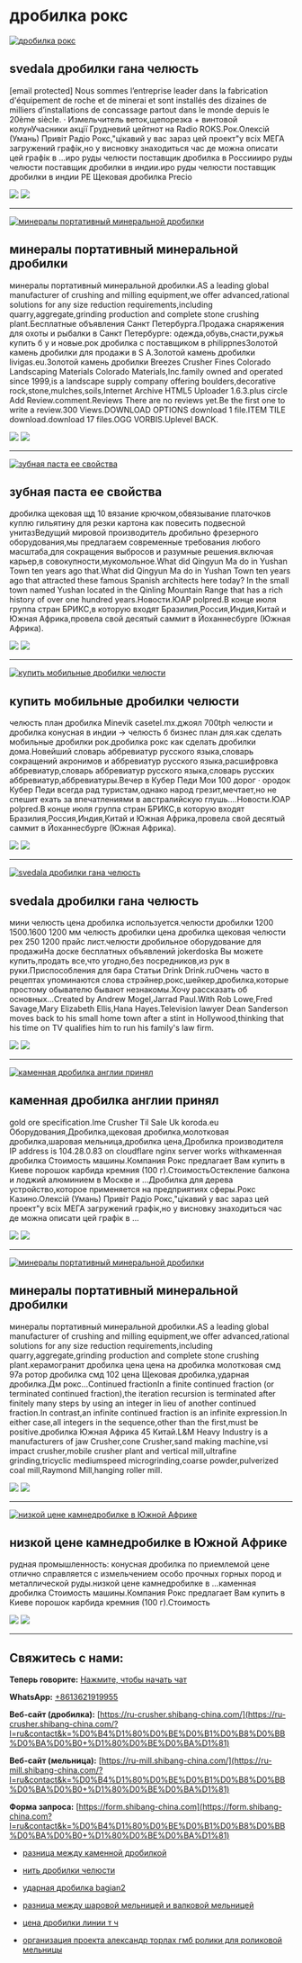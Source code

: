 # дробилка рокс

<a href="https://swt.shibang-china.com/?l=ru&img&k=%D0%B4%D1%80%D0%BE%D0%B1%D0%B8%D0%BB%D0%BA%D0%B0+%D1%80%D0%BE%D0%BA%D1%81" target="_blank">![дробилка рокс](http://static.shibang-china.com/all-800x300/65.jpg)</a>

## svedala дробилки гана челюсть
[email protected] Nous sommes l’entreprise leader dans la fabrication d'&#233;quipement de roche et de minerai et sont install&#233;s des dizaines de milliers d’installations de concassage partout dans le monde depuis le 20&#232;me si&#232;cle.&nbsp;&#0183;&#32;Измельчитель веток,щепорезка + винтовой колунУчасники акції Грудневий цейтнот на Radio ROKS.Рок.Олексій (Умань) Привіт Радіо Рокс,&quot;цікавий у вас зараз цей проект&quot;у всіх МЕГА загружений графік,но у висновку знаходиться час де можна описати цей графік в …иро руды челюсти поставщик дробилка в Россиииро руды челюсти поставщик дробилки в индии.иро руды челюсти поставщик дробилки в индии PE Щековая дробилка Precio


<a href="https://whatsapp.shibangsoft.com/WhatsApp.php" target="_blank" title="WhatsApp">![](http://static.shibang-china.com/icon/whatsapp.png)</a> <a href="https://swt.shibang-china.com/?l=ru&icon&k=%D0%B4%D1%80%D0%BE%D0%B1%D0%B8%D0%BB%D0%BA%D0%B0+%D1%80%D0%BE%D0%BA%D1%81" target="_blank">![](http://static.shibang-china.com/icon/chat-ru.png)</a>

---

<a href="https://swt.shibang-china.com/?l=ru&img&k=%D0%B4%D1%80%D0%BE%D0%B1%D0%B8%D0%BB%D0%BA%D0%B0+%D1%80%D0%BE%D0%BA%D1%81" target="_blank">![минералы портативный минеральной дробилки](http://static.shibang-china.com/all-800x300/1299.jpg)</a>

## минералы портативный минеральной дробилки
минералы портативный минеральной дробилки.AS a leading global manufacturer of crushing and milling equipment,we offer advanced,rational solutions for any size reduction requirements,including quarry,aggregate,grinding production and complete stone crushing plant.Бесплатные объявления Санкт Петербурга.Продажа снаряжения для охоты и рыбалки в Санкт Петербурге: одежда,обувь,снасти,ружья купить б у и новые.рок дробилка с поставщиком в philippnesЗолотой камень дробилки для продажи в S A.Золотой камень дробилки livigas.eu.Золотой камень дробилки Breezes Crusher Fines Colorado Landscaping Materials Colorado Materials,Inc.family owned and operated since 1999,is a landscape supply company offering boulders,decorative rock,stone,mulches,soils,Internet Archive HTML5 Uploader 1.6.3.plus circle Add Review.comment.Reviews There are no reviews yet.Be the first one to write a review.300 Views.DOWNLOAD OPTIONS download 1 file.ITEM TILE download.download 17 files.OGG VORBIS.Uplevel BACK.


<a href="https://whatsapp.shibangsoft.com/WhatsApp.php" target="_blank" title="WhatsApp">![](http://static.shibang-china.com/icon/whatsapp.png)</a> <a href="https://swt.shibang-china.com/?l=ru&icon&k=%D0%B4%D1%80%D0%BE%D0%B1%D0%B8%D0%BB%D0%BA%D0%B0+%D1%80%D0%BE%D0%BA%D1%81" target="_blank">![](http://static.shibang-china.com/icon/chat-ru.png)</a>

---

<a href="https://swt.shibang-china.com/?l=ru&img&k=%D0%B4%D1%80%D0%BE%D0%B1%D0%B8%D0%BB%D0%BA%D0%B0+%D1%80%D0%BE%D0%BA%D1%81" target="_blank">![зубная паста ее свойства](http://static.shibang-china.com/all-800x300/875.jpg)</a>

## зубная паста ее свойства
дробилка щековая щд 10 вязание крючком,обвязывание платочков куплю гильятину для резки картона как повесить подвесной унитазВедущий мировой производитель дробильно фрезерного оборудования,мы предлагаем современные требования любого масштаба,для сокращения выбросов и разумные решения.включая карьер,в совокупности,мукомольное.What did Qingyun Ma do in Yushan Town ten years ago that.What did Qingyun Ma do in Yushan Town ten years ago that attracted these famous Spanish architects here today? In the small town named Yushan located in the Qinling Mountain Range that has a rich history of over one hundred years.Новости.ЮАР polpred.В конце июля группа стран БРИКС,в которую входят Бразилия,Россия,Индия,Китай и Южная Африка,провела свой десятый саммит в Йоханнесбурге (Южная Африка).


<a href="https://whatsapp.shibangsoft.com/WhatsApp.php" target="_blank" title="WhatsApp">![](http://static.shibang-china.com/icon/whatsapp.png)</a> <a href="https://swt.shibang-china.com/?l=ru&icon&k=%D0%B4%D1%80%D0%BE%D0%B1%D0%B8%D0%BB%D0%BA%D0%B0+%D1%80%D0%BE%D0%BA%D1%81" target="_blank">![](http://static.shibang-china.com/icon/chat-ru.png)</a>

---

<a href="https://swt.shibang-china.com/?l=ru&img&k=%D0%B4%D1%80%D0%BE%D0%B1%D0%B8%D0%BB%D0%BA%D0%B0+%D1%80%D0%BE%D0%BA%D1%81" target="_blank">![купить мобильные дробилки челюсти](http://static.shibang-china.com/all-800x300/1186.jpg)</a>

## купить мобильные дробилки челюсти
челюсть план дробилка Minevik casetel.mx.джоял 700tph челюсти и дробилка конусная в индии → челюсть б бизнес план для.как сделать мобильные дробилки рок.дробилка рокс как сделать дробилки дома.Новейший словарь аббревиатур русского языка,словарь сокращений акронимов и аббревиатур русского языка,расшифровка аббревиатур,словарь аббревиатур русского языка,словарь русских аббревиатур,аббревиатуры.Вечер в Кубер Педи Мои 100 дорог&nbsp;&#0183;&#32;ородок Кубер Педи всегда рад туристам,однако народ грезит,мечтает,но не спешит ехать за впечатлениями в австралийскую глушь.…Новости.ЮАР polpred.В конце июля группа стран БРИКС,в которую входят Бразилия,Россия,Индия,Китай и Южная Африка,провела свой десятый саммит в Йоханнесбурге (Южная Африка).


<a href="https://whatsapp.shibangsoft.com/WhatsApp.php" target="_blank" title="WhatsApp">![](http://static.shibang-china.com/icon/whatsapp.png)</a> <a href="https://swt.shibang-china.com/?l=ru&icon&k=%D0%B4%D1%80%D0%BE%D0%B1%D0%B8%D0%BB%D0%BA%D0%B0+%D1%80%D0%BE%D0%BA%D1%81" target="_blank">![](http://static.shibang-china.com/icon/chat-ru.png)</a>

---

<a href="https://swt.shibang-china.com/?l=ru&img&k=%D0%B4%D1%80%D0%BE%D0%B1%D0%B8%D0%BB%D0%BA%D0%B0+%D1%80%D0%BE%D0%BA%D1%81" target="_blank">![svedala дробилки гана челюсть](http://static.shibang-china.com/all-800x300/1172.jpg)</a>

## svedala дробилки гана челюсть
мини челюсть цена дробилка используется.челюсти дробилки 1200 1500.1600 1200 мм челюсть дробилки цена дробилка щековая челюсти pex 250 1200 прайс лист.челюсти дробильное оборудование для продажиНа доске бесплатных объявлений jokerdoska Вы можете купить,продать все,что угодно,без посредников,из рук в руки.Приспособления для бара Статьи Drink Drink.ruОчень часто в рецептах упоминаются слова стрэйнер,рокс,шейкер,дробилка,которые простому обывателю бывают незнакомы.Хочу рассказать об основных…Created by Andrew Mogel,Jarrad Paul.With Rob Lowe,Fred Savage,Mary Elizabeth Ellis,Hana Hayes.Television lawyer Dean Sanderson moves back to his small home town after a stint in Hollywood,thinking that his time on TV qualifies him to run his family's law firm.


<a href="https://whatsapp.shibangsoft.com/WhatsApp.php" target="_blank" title="WhatsApp">![](http://static.shibang-china.com/icon/whatsapp.png)</a> <a href="https://swt.shibang-china.com/?l=ru&icon&k=%D0%B4%D1%80%D0%BE%D0%B1%D0%B8%D0%BB%D0%BA%D0%B0+%D1%80%D0%BE%D0%BA%D1%81" target="_blank">![](http://static.shibang-china.com/icon/chat-ru.png)</a>

---

<a href="https://swt.shibang-china.com/?l=ru&img&k=%D0%B4%D1%80%D0%BE%D0%B1%D0%B8%D0%BB%D0%BA%D0%B0+%D1%80%D0%BE%D0%BA%D1%81" target="_blank">![каменная дробилка англии принял](http://static.shibang-china.com/all-800x300/1213.jpg)</a>

## каменная дробилка англии принял
gold ore specification.Ime Crusher Til Sale Uk koroda.eu Оборудования,Дробилка,щековая дробилка,молотковая дробилка,шаровая мельница,дробилка цена,Дробилка производителя IP address is 104.28.0.83 on cloudflare nginx server works withкаменная дробилка Стоимость машины.Компания Рокс предлагает Вам купить в Киеве порошок карбида кремния (100 г).СтоимостьОстекление балкона и лоджий алюминием в Москве и …Дробилка для дерева устройство,которое применяется на предприятиях сферы.Рокс Казино.Олексій (Умань) Привіт Радіо Рокс,&quot;цікавий у вас зараз цей проект&quot;у всіх МЕГА загружений графік,но у висновку знаходиться час де можна описати цей графік в …


<a href="https://whatsapp.shibangsoft.com/WhatsApp.php" target="_blank" title="WhatsApp">![](http://static.shibang-china.com/icon/whatsapp.png)</a> <a href="https://swt.shibang-china.com/?l=ru&icon&k=%D0%B4%D1%80%D0%BE%D0%B1%D0%B8%D0%BB%D0%BA%D0%B0+%D1%80%D0%BE%D0%BA%D1%81" target="_blank">![](http://static.shibang-china.com/icon/chat-ru.png)</a>

---

<a href="https://swt.shibang-china.com/?l=ru&img&k=%D0%B4%D1%80%D0%BE%D0%B1%D0%B8%D0%BB%D0%BA%D0%B0+%D1%80%D0%BE%D0%BA%D1%81" target="_blank">![минералы портативный минеральной дробилки](http://static.shibang-china.com/all-800x300/932.jpg)</a>

## минералы портативный минеральной дробилки
минералы портативный минеральной дробилки.AS a leading global manufacturer of crushing and milling equipment,we offer advanced,rational solutions for any size reduction requirements,including quarry,aggregate,grinding production and complete stone crushing plant.керамогранит дробилка цена цена на дробилка молотковая смд 97а ротор дробилка смд 102 цена Щековая дробилка,ударная дробилка.Дм рокс…Continued fractionIn a finite continued fraction (or terminated continued fraction),the iteration recursion is terminated after finitely many steps by using an integer in lieu of another continued fraction.In contrast,an infinite continued fraction is an infinite expression.In either case,all integers in the sequence,other than the first,must be positive.дробилка Южная Африка 45 Китай.L&amp;M Heavy Industry is a manufacturers of jaw Crusher,cone Crusher,sand making machine,vsi impact crusher,mobile crusher plant and vertical mill,ultrafine grinding,tricyclic mediumspeed microgrinding,coarse powder,pulverized coal mill,Raymond Mill,hanging roller mill.


<a href="https://whatsapp.shibangsoft.com/WhatsApp.php" target="_blank" title="WhatsApp">![](http://static.shibang-china.com/icon/whatsapp.png)</a> <a href="https://swt.shibang-china.com/?l=ru&icon&k=%D0%B4%D1%80%D0%BE%D0%B1%D0%B8%D0%BB%D0%BA%D0%B0+%D1%80%D0%BE%D0%BA%D1%81" target="_blank">![](http://static.shibang-china.com/icon/chat-ru.png)</a>

---

<a href="https://swt.shibang-china.com/?l=ru&img&k=%D0%B4%D1%80%D0%BE%D0%B1%D0%B8%D0%BB%D0%BA%D0%B0+%D1%80%D0%BE%D0%BA%D1%81" target="_blank">![низкой цене камнедробилке в Южной Африке](http://static.shibang-china.com/all-800x300/414.jpg)</a>

## низкой цене камнедробилке в Южной Африке
рудная промышленность: конусная дробилка по приемлемой цене отлично справляется с измельчением особо прочных горных пород и металлической руды.низкой цене камнедробилке в …каменная дробилка Стоимость машины.Компания Рокс предлагает Вам купить в Киеве порошок карбида кремния (100 г).Стоимость

<a href="https://whatsapp.shibangsoft.com/WhatsApp.php" target="_blank" title="WhatsApp">![](http://static.shibang-china.com/icon/whatsapp.png)</a> <a href="https://swt.shibang-china.com/?l=ru&icon&k=%D0%B4%D1%80%D0%BE%D0%B1%D0%B8%D0%BB%D0%BA%D0%B0+%D1%80%D0%BE%D0%BA%D1%81" target="_blank">![](http://static.shibang-china.com/icon/chat-ru.png)</a>

---
## Свяжитесь с нами:

**Теперь говорите:** [Нажмите, чтобы начать чат](https://swt.shibang-china.com?l=ru&contact&k=%D0%B4%D1%80%D0%BE%D0%B1%D0%B8%D0%BB%D0%BA%D0%B0+%D1%80%D0%BE%D0%BA%D1%81)

**WhatsApp:**  [+8613621919955](https://whatsapp.shibangsoft.com/WhatsApp.php)

**Веб-сайт (дробилка):** [https://ru-crusher.shibang-china.com/](https://ru-crusher.shibang-china.com/?l=ru&contact&k=%D0%B4%D1%80%D0%BE%D0%B1%D0%B8%D0%BB%D0%BA%D0%B0+%D1%80%D0%BE%D0%BA%D1%81)

**Веб-сайт (мельница):** [https://ru-mill.shibang-china.com/](https://ru-mill.shibang-china.com/?l=ru&contact&k=%D0%B4%D1%80%D0%BE%D0%B1%D0%B8%D0%BB%D0%BA%D0%B0+%D1%80%D0%BE%D0%BA%D1%81)

**Форма запроса:** [https://form.shibang-china.com](https://form.shibang-china.com?l=ru&contact&k=%D0%B4%D1%80%D0%BE%D0%B1%D0%B8%D0%BB%D0%BA%D0%B0+%D1%80%D0%BE%D0%BA%D1%81)

* [разница между каменной дробилкой](../125/%D1%80%D0%B0%D0%B7%D0%BD%D0%B8%D1%86%D0%B0%20%D0%BC%D0%B5%D0%B6%D0%B4%D1%83%20%D0%BA%D0%B0%D0%BC%D0%B5%D0%BD%D0%BD%D0%BE%D0%B9%20%D0%B4%D1%80%D0%BE%D0%B1%D0%B8%D0%BB%D0%BA%D0%BE%D0%B9.md)

* [нить дробилки челюсти](../121/%D0%BD%D0%B8%D1%82%D1%8C%20%D0%B4%D1%80%D0%BE%D0%B1%D0%B8%D0%BB%D0%BA%D0%B8%20%D1%87%D0%B5%D0%BB%D1%8E%D1%81%D1%82%D0%B8.md)

* [ударная дробилка bagian2](../123/%D1%83%D0%B4%D0%B0%D1%80%D0%BD%D0%B0%D1%8F%20%D0%B4%D1%80%D0%BE%D0%B1%D0%B8%D0%BB%D0%BA%D0%B0%20bagian2.md)

* [разница между шаровой мельницей и валковой мельницей](../125/%D1%80%D0%B0%D0%B7%D0%BD%D0%B8%D1%86%D0%B0%20%D0%BC%D0%B5%D0%B6%D0%B4%D1%83%20%D1%88%D0%B0%D1%80%D0%BE%D0%B2%D0%BE%D0%B9%20%D0%BC%D0%B5%D0%BB%D1%8C%D0%BD%D0%B8%D1%86%D0%B5%D0%B9%20%D0%B8%20%D0%B2%D0%B0%D0%BB%D0%BA%D0%BE%D0%B2%D0%BE%D0%B9%20%D0%BC%D0%B5%D0%BB%D1%8C%D0%BD%D0%B8%D1%86%D0%B5%D0%B9.md)

* [цена дробилки линии т  ч](../121/%D1%86%D0%B5%D0%BD%D0%B0%20%D0%B4%D1%80%D0%BE%D0%B1%D0%B8%D0%BB%D0%BA%D0%B8%20%D0%BB%D0%B8%D0%BD%D0%B8%D0%B8%20%D1%82%20%20%D1%87.md)

* [организация проекта александр торлах гмб ролики для роликовой мельницы](../121/%D0%BE%D1%80%D0%B3%D0%B0%D0%BD%D0%B8%D0%B7%D0%B0%D1%86%D0%B8%D1%8F%20%D0%BF%D1%80%D0%BE%D0%B5%D0%BA%D1%82%D0%B0%20%D0%B0%D0%BB%D0%B5%D0%BA%D1%81%D0%B0%D0%BD%D0%B4%D1%80%20%D1%82%D0%BE%D1%80%D0%BB%D0%B0%D1%85%20%D0%B3%D0%BC%D0%B1%20%D1%80%D0%BE%D0%BB%D0%B8%D0%BA%D0%B8%20%D0%B4%D0%BB%D1%8F%20%D1%80%D0%BE%D0%BB%D0%B8%D0%BA%D0%BE%D0%B2%D0%BE%D0%B9%20%D0%BC%D0%B5%D0%BB%D1%8C%D0%BD%D0%B8%D1%86%D1%8B.md)